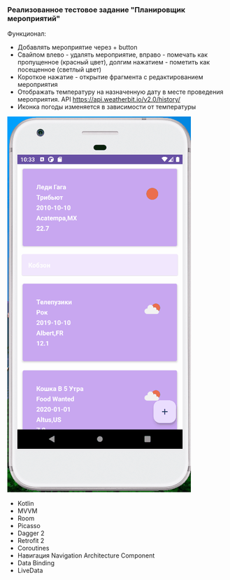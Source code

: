 ### Реализованное тестовое задание "Планировщик мероприятий"

Функционал:
- Добавлять мероприятие через + button
- Свайпом влево - удалять мероприятие, вправо - помечать как пропущенное (красный цвет), долгим нажатием - пометить как посещенное (светлый цвет) 
- Короткое нажатие - открытие фрагмента с редактированием мероприятия
- Отображать температуру на назначенную дату в месте проведения мероприятия. API https://api.weatherbit.io/v2.0/history/
- Иконка погоды изменяется в зависимости от температуры

![](https://github.com/MorozKot/EventManager/blob/master/eventmanager.gif)

- Kotlin
- MVVM
- Room
- Picasso
- Dagger 2 
- Retrofit 2
- Coroutines
- Навигация Navigation Architecture Component
- Data Binding
- LiveData


